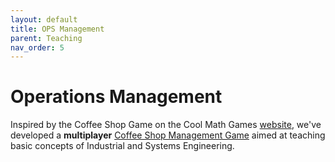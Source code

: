 ```yaml
---
layout: default
title: OPS Management
parent: Teaching
nav_order: 5
---
```

# Operations Management

Inspired by the Coffee Shop Game on the Cool Math Games <a href="http://www.coolmathgames.com" target="_blank">website</a>, we've developed a **multiplayer** <a href="https://education-opt-production.up.railway.app/" target="_blank">Coffee Shop Management Game</a> aimed at teaching basic concepts of Industrial and Systems Engineering.
